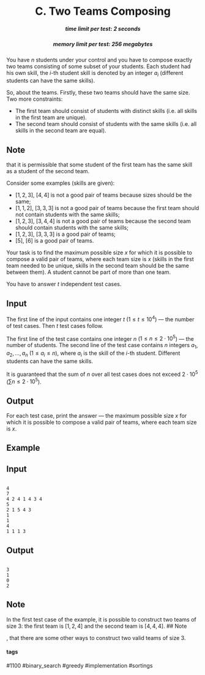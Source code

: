 <h1 style='text-align: center;'> C. Two Teams Composing</h1>

<h5 style='text-align: center;'>time limit per test: 2 seconds</h5>
<h5 style='text-align: center;'>memory limit per test: 256 megabytes</h5>

You have $n$ students under your control and you have to compose exactly two teams consisting of some subset of your students. Each student had his own skill, the $i$-th student skill is denoted by an integer $a_i$ (different students can have the same skills).

So, about the teams. Firstly, these two teams should have the same size. Two more constraints:

* The first team should consist of students with distinct skills (i.e. all skills in the first team are unique).
* The second team should consist of students with the same skills (i.e. all skills in the second team are equal).

## Note

 that it is permissible that some student of the first team has the same skill as a student of the second team.

Consider some examples (skills are given):

* $[1, 2, 3]$, $[4, 4]$ is not a good pair of teams because sizes should be the same;
* $[1, 1, 2]$, $[3, 3, 3]$ is not a good pair of teams because the first team should not contain students with the same skills;
* $[1, 2, 3]$, $[3, 4, 4]$ is not a good pair of teams because the second team should contain students with the same skills;
* $[1, 2, 3]$, $[3, 3, 3]$ is a good pair of teams;
* $[5]$, $[6]$ is a good pair of teams.

Your task is to find the maximum possible size $x$ for which it is possible to compose a valid pair of teams, where each team size is $x$ (skills in the first team needed to be unique, skills in the second team should be the same between them). A student cannot be part of more than one team.

You have to answer $t$ independent test cases.

## Input

The first line of the input contains one integer $t$ ($1 \le t \le 10^4$) — the number of test cases. Then $t$ test cases follow.

The first line of the test case contains one integer $n$ ($1 \le n \le 2 \cdot 10^5$) — the number of students. The second line of the test case contains $n$ integers $a_1, a_2, \dots, a_n$ ($1 \le a_i \le n$), where $a_i$ is the skill of the $i$-th student. Different students can have the same skills.

It is guaranteed that the sum of $n$ over all test cases does not exceed $2 \cdot 10^5$ ($\sum n \le 2 \cdot 10^5$).

## Output

For each test case, print the answer — the maximum possible size $x$ for which it is possible to compose a valid pair of teams, where each team size is $x$.

## Example

## Input


```

4
7
4 2 4 1 4 3 4
5
2 1 5 4 3
1
1
4
1 1 1 3

```
## Output


```

3
1
0
2

```
## Note

In the first test case of the example, it is possible to construct two teams of size $3$: the first team is $[1, 2, 4]$ and the second team is $[4, 4, 4]$. ## Note

, that there are some other ways to construct two valid teams of size $3$.



#### tags 

#1100 #binary_search #greedy #implementation #sortings 